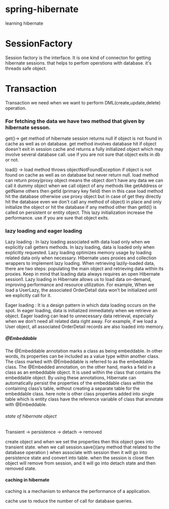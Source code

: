 # spring-hibernate
learning hibernate

# SessionFactory

Session factory is the interface. It is one kind  of connecton for getting hibernate sessions. that helps to perfom operstions with database. it's threads safe object.

# Transaction
Transaction we need when we want to perform DML(create,update,delete) operation.

### For fetching the data we have two method that given by hibernate sesson.

get()-> get method of hibernate session returns null if object is not found in cache as well as on database.
        get method involves database hit if object doesn't exit in session cache and returns a fully initialized object
        which may involve several database call. use if you are not sure that object exits in db or not.

load() -> load method throws objectNotFoundException if object is not found on cache as well as on database but never return null.
         load method can return proxy(proxy object means the object don't have any data we can call it dummy object when we call 
         object of any methods like getAddress or getName others then  getId (primary key field) then in this case  load method 
         hit the database otherwise use proxy object but in case of get they directly hit the database even we don't 
          call any method of object) in place and only initialize the object or hit the database if any method other than getId() 
          is called on persistent or entity object. This lazy initialization increase the performance.
         use if you are sure that object exits.

### lazy loading and eager loading

Lazy loading :  In lazy loading associated with data load only when we explicitly call getters methods.
                In lazy loading, data is loaded only when explicitly requested.
                Lazy loading optimizes memory usage by loading related data only when necessary.
                Hibernate uses proxies and collection wrappers to implement lazy loading.
                When retrieving lazily-loaded data, there are two steps: populating the main object and retrieving data within its proxies.
                Keep in mind that loading data always requires an open Hibernate session1.
                Lazy loading in Hibernate allows us to load data on-demand, improving performance and resource utilization.
                For example, When we load a UserLazy, the associated OrderDetail data won’t be initialized until we explicitly call for it.

Eager loading : It is a design pattern in which data loading occurs on the spot.
                In eager loading, data is initialized immediately when we retrieve an object.
                Eager loading can lead to unnecessary data retrieval, especially when we don’t need all related data right away.
                For example, if we load a User object, all associated OrderDetail records are also loaded into memory.


##### @Embeddable

The @Embeddable annotation marks a class as being embeddable. In other words, its properties can be included as a value type within another class.
The class marked with @Embeddable is referred to as the embeddable class.
The @Embedded annotation, on the other hand, marks a field in a class as an embeddable object. It is used within the class that contains the embeddable object.
By using these annotations, Hibernate can automatically persist the properties of the embeddable class within the containing class’s table, without creating 
a separate table for the embeddable class.
here note is other class properties added into single table which is entity class have the reference variable  of class that annotate with @Embeddable.


###### state of hibernate object
Transient -> persistence -> detach -> removed

create object and  when we set the properties  then this object goes into transient state.
when we call session.save()(any method that related to the database operation ) when associate 
with session then it will go into persistence state and convert into table.
when the session is close then object will remove from session, and it will go into detach state and then removed state.

#### caching in hibernate 

caching is a mechanism to enhance the performance of a application.

cache use to reduce the number of call for database queries. 








